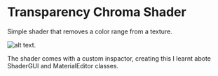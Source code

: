 # Transparency Chroma Shader

Simple shader that removes a color range from a texture.  

![alt text](https://github.com/TutanDev/UnityPortfolio/blob/master/UnityProject/Assets/ReadMeImages/TransChromaOff.jpg).



The shader comes with a custom inspactor, creating this I learnt abote ShaderGUI and MaterialEditor classes.
